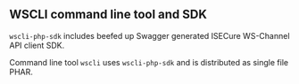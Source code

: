 ## WSCLI command line tool and SDK

`wscli-php-sdk` includes beefed up Swagger generated ISECure
WS-Channel API client SDK.

Command line tool `wscli` uses `wscli-php-sdk` and is distributed as
single file PHAR.
